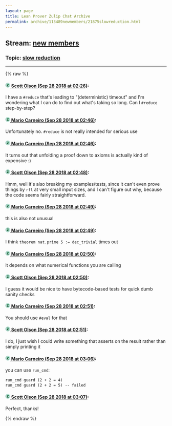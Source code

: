 ```yaml
---
layout: page
title: Lean Prover Zulip Chat Archive 
permalink: archive/113489newmembers/21875slowreduction.html
---
```


## Stream: [new members](index.html)
### Topic: [slow reduction](21875slowreduction.html)

---


{% raw %}
#### [![Click to go to Zulip](../../assets/img/zulip2.png) Scott Olson (Sep 28 2018 at 02:26)](https://leanprover.zulipchat.com/#narrow/stream/113489-new%20members/topic/slow%20reduction/near/134782780):
I have a `#reduce` that's leading to "(deterministic) timeout" and I'm wondering what I can do to find out what's taking so long. Can I `#reduce` step-by-step?

#### [![Click to go to Zulip](../../assets/img/zulip2.png) Mario Carneiro (Sep 28 2018 at 02:46)](https://leanprover.zulipchat.com/#narrow/stream/113489-new%20members/topic/slow%20reduction/near/134783570):
Unfortunately no. `#reduce` is not really intended for serious use

#### [![Click to go to Zulip](../../assets/img/zulip2.png) Mario Carneiro (Sep 28 2018 at 02:46)](https://leanprover.zulipchat.com/#narrow/stream/113489-new%20members/topic/slow%20reduction/near/134783577):
It turns out that unfolding a proof down to axioms is actually kind of expensive :)

#### [![Click to go to Zulip](../../assets/img/zulip2.png) Scott Olson (Sep 28 2018 at 02:48)](https://leanprover.zulipchat.com/#narrow/stream/113489-new%20members/topic/slow%20reduction/near/134783646):
Hmm, well it's also breaking my examples/tests, since it can't even prove things by `rfl` at very small input sizes, and I can't figure out why, because the code seems fairly straightforward.

#### [![Click to go to Zulip](../../assets/img/zulip2.png) Mario Carneiro (Sep 28 2018 at 02:49)](https://leanprover.zulipchat.com/#narrow/stream/113489-new%20members/topic/slow%20reduction/near/134783655):
this is also not unusual

#### [![Click to go to Zulip](../../assets/img/zulip2.png) Mario Carneiro (Sep 28 2018 at 02:49)](https://leanprover.zulipchat.com/#narrow/stream/113489-new%20members/topic/slow%20reduction/near/134783660):
I think `theorem nat.prime 5 := dec_trivial` times out

#### [![Click to go to Zulip](../../assets/img/zulip2.png) Mario Carneiro (Sep 28 2018 at 02:50)](https://leanprover.zulipchat.com/#narrow/stream/113489-new%20members/topic/slow%20reduction/near/134783706):
it depends on what numerical functions you are calling

#### [![Click to go to Zulip](../../assets/img/zulip2.png) Scott Olson (Sep 28 2018 at 02:50)](https://leanprover.zulipchat.com/#narrow/stream/113489-new%20members/topic/slow%20reduction/near/134783720):
I guess it would be nice to have bytecode-based tests for quick dumb sanity checks

#### [![Click to go to Zulip](../../assets/img/zulip2.png) Mario Carneiro (Sep 28 2018 at 02:51)](https://leanprover.zulipchat.com/#narrow/stream/113489-new%20members/topic/slow%20reduction/near/134783731):
You should use `#eval` for that

#### [![Click to go to Zulip](../../assets/img/zulip2.png) Scott Olson (Sep 28 2018 at 02:51)](https://leanprover.zulipchat.com/#narrow/stream/113489-new%20members/topic/slow%20reduction/near/134783741):
I do, I just wish I could write something that asserts on the result rather than simply printing it

#### [![Click to go to Zulip](../../assets/img/zulip2.png) Mario Carneiro (Sep 28 2018 at 03:06)](https://leanprover.zulipchat.com/#narrow/stream/113489-new%20members/topic/slow%20reduction/near/134784254):
you can use `run_cmd`: 
```
run_cmd guard (2 + 2 = 4)
run_cmd guard (2 + 2 = 5) -- failed
```

#### [![Click to go to Zulip](../../assets/img/zulip2.png) Scott Olson (Sep 28 2018 at 03:07)](https://leanprover.zulipchat.com/#narrow/stream/113489-new%20members/topic/slow%20reduction/near/134784267):
Perfect, thanks!


{% endraw %}
